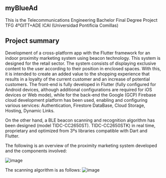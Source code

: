 ## myBlueAd
This is the Telecommunications Engineering Bachelor Final Degree Project TFG 4ºGITT+ADE ICAI (Universidad Pontificia Comillas)
## Project summary
Development of a cross-platform app with the Flutter framework for an indoor proximity marketing system using beacon technology. This system is designed for the retail sector. The system consists of displaying exclusive content to the user according to their position in enclosed spaces. With this, it is intended to create an added value to the shopping experience that results in a loyalty of the current customer and an increase of potential customers. 
The front-end is fully developed in Flutter (fully configured for Android devices, although additional configurations are required for iOS devices or Web mode), while for the back-end the Google (GCP) Firebase cloud development platform has been used, enabling and configuring various services: Authentication, Firestore DataBase, Cloud Storage, Hosting, Dynamic Links.

On the other hand, a BLE beacon scanning and recognition algorithm has been designed (model TIDC-CC2650ST). 
TIDC-CC2650STK) in real time, proprietary and optimized from 3ºs libraries compatible with Dart and Flutter.

The following is an overview of the proximity marketing system developed and the components involved:

![image](https://user-images.githubusercontent.com/46919127/161378119-6766d18e-0509-41e4-a1b8-00602c2bebb2.png)

The scanning algorithm is as follows:
![image](https://user-images.githubusercontent.com/46919127/161378115-43a97519-58aa-41d9-b4c0-42b45fdb2235.png)

